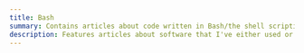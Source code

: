 ```yaml
---
title: Bash
summary: Contains articles about code written in Bash/the shell scripting language.
description: Features articles about software that I've either used or written in Bash/the shell scripting language, as well as code snippets.
---
```

